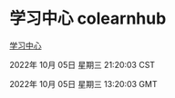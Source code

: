 # 学习中心 colearnhub
[学习中心](http://27.19.32.34:56308/colearnhub/)

2022年 10月 05日 星期三 21:20:03 CST

2022年 10月 05日 星期三 13:20:03 GMT
